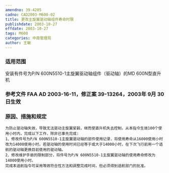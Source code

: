 ```yaml
---
amendno: 39-4205
cadno: CAD2003-M600-02
title: 更改主旋翼驱动轴组件寿命时限
publishdate: 2003-10-27
effdate: 2003-10-27
tags: M600
categories: 中南管理局
author: 王敏
---
```


### 适用范围 
安装有件号为P/N 600N5510-1主旋翼驱动轴组件（驱动轴）的MD 600N型直升机

### 参考文件    FAA AD 2003-16-11，修正案 39-13264，2003年 9月 30日生效

### 原因、措施和规定 
    为防止驱动轴失效，导致无法驱动主旋翼桨毂，继而使直升机失去控制，从本指令生效100个使用小时内，完成以下工作，除非已事先完成: 
    1、修改件号为P/N 600N5510-1主旋翼驱动轴的部件使用记录，将使用寿命从16000使用小时改为14000使用小时。若驱动轴的使用时间已经等于或大于14000小时，在下次飞行前用一个适航的驱动轴更换目前使用的驱动轴。 
    2、修改维护手册的限制部分，将件号为P/N 600N5510-1主旋翼驱动轴的使用寿命修改为14000使用小时。 
    完成本适航指令可采用等效符合性方法和调整完成时间，但必须得到适航部门的批准。 
  
